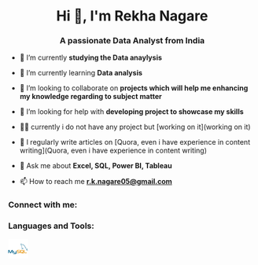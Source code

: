 <h1 align="center">Hi 👋, I'm Rekha Nagare</h1>
<h3 align="center">A passionate Data Analyst from India</h3>

- 🔭 I’m currently **studying the Data anaylysis**

- 🌱 I’m currently learning **Data analysis**

- 👯 I’m looking to collaborate on **projects which will help me enhancing my knowledge regarding to subject matter**

- 🤝 I’m looking for help with **developing project to showcase my skills**

- 👨‍💻 currently i do not have any project but [working on it](working on it)

- 📝 I regularly write articles on [Quora, even i have experience in content writing](Quora, even i have experience in content writing)

- 💬 Ask me about **Excel, SQL, Power BI, Tableau**

- 📫 How to reach me **r.k.nagare05@gmail.com**

<h3 align="left">Connect with me:</h3>
<p align="left">
</p>

<h3 align="left">Languages and Tools:</h3>
<p align="left"> <a href="https://www.mysql.com/" target="_blank" rel="noreferrer"> <img src="https://raw.githubusercontent.com/devicons/devicon/master/icons/mysql/mysql-original-wordmark.svg" alt="mysql" width="40" height="40"/> </a> </p>
